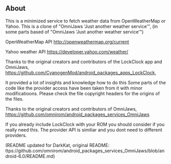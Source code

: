 About
-----
This is a minimized service to fetch weather data from OpenWeatherMap or Yahoo.
This is a clone of "OmniJaws 'Just another weather service'",
(in some parts based of "OmniJaws 'Just another weather service'")

OpenWeatherMap API
http://openweathermap.org/current

Yahoo weather API
https://developer.yahoo.com/weather/

Thanks to the original creators and contributors of the LockClock app and OmniJaws,
https://github.com/CyanogenMod/android_packages_apps_LockClock,

It provided a lot of insights and knowledge how to do this
Some parts of the code like the provider access have been taken
from it with minor modificatioons. Please check the file copyright
headers for the origins of the files.

Thanks to the original creators and contributors of OmniJaws,
https://github.com/omnirom/android_packages_services_OmniJaws

If you already include LockClock with your ROM you should 
consider if you really need this. The provider API is similiar
and you dont need to different providers.


(README updated for DarkKat,
original README:
ttps://github.com/omnirom/android_packages_services_OmniJaws/blob/android-6.0/README.md)

